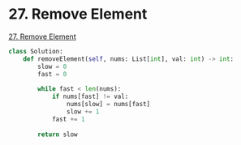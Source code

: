 # 27. Remove Element

[27. Remove Element](https://leetcode.com/problems/remove-element/)

```python
class Solution:
    def removeElement(self, nums: List[int], val: int) -> int:
        slow = 0
        fast = 0
        
        while fast < len(nums):
            if nums[fast] != val:
                nums[slow] = nums[fast]
                slow += 1
            fast += 1
        
        return slow
```

